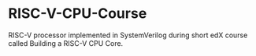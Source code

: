 # RISC-V-CPU-Course

RISC-V processor implemented in SystemVerilog during short edX course called Building a RISC-V CPU Core.
